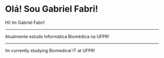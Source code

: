 # Olá! Sou Gabriel Fabri!
Hi! Im Gabriel Fabri!

---

Atualmente estudo Informática Biomédica na UFPR!

---

Im currently studying Biomedical IT at UFPR!

